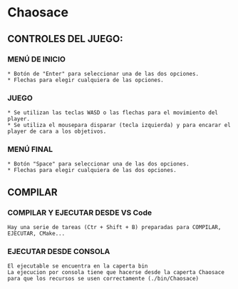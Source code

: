 # Chaosace
## CONTROLES DEL JUEGO:

### MENÚ DE INICIO

    * Botón de "Enter" para seleccionar una de las dos opciones.
    * Flechas para elegir cualquiera de las opciones.

### JUEGO
    * Se utilizan las teclas WASD o las flechas para el movimiento del player.
    * Se utiliza el mousepara disparar (tecla izquierda) y para encarar el player de cara a los objetivos.

### MENÚ FINAL
    * Botón "Space" para seleccionar una de las dos opciones. 
    * Flechas para elegir cualquiera de las dos opciones.

## COMPILAR

### COMPILAR Y EJECUTAR DESDE VS Code

    Hay una serie de tareas (Ctr + Shift + B) preparadas para COMPILAR, EJECUTAR, CMake...

### EJECUTAR DESDE CONSOLA

    El ejecutable se encuentra en la caperta bin
    La ejecucion por consola tiene que hacerse desde la caperta Chaosace para que los recursos se usen correctamente (./bin/Chaosace)